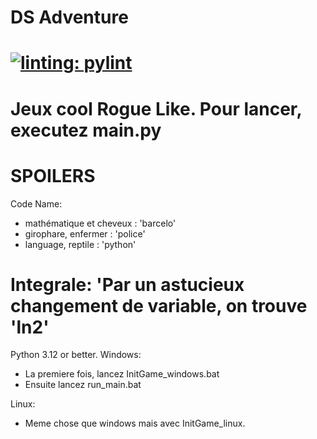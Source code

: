 DS Adventure
============

[![linting: pylint](https://img.shields.io/badge/linting-pylint-yellowgreen)](https://github.com/pylint-dev/pylint)
============

Jeux cool Rogue Like.
Pour lancer, executez main.py
============

SPOILERS
============
Code Name:
- mathématique et cheveux : 'barcelo'
- girophare, enfermer : 'police'
- language, reptile : 'python'

Integrale: 'Par un astucieux changement de variable, on trouve 'ln2'
===

Python 3.12 or better.
Windows:

- La premiere fois, lancez InitGame_windows.bat
- Ensuite lancez run_main.bat

Linux:
- Meme chose que windows mais avec InitGame_linux.